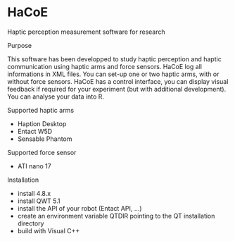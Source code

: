 # HaCoE
Haptic perception measurement software for research

Purpose

This software has been developped to study haptic perception and haptic communication using haptic arms and force sensors.
HaCoE log all informations in XML files. You can set-up one or two haptic arms, with or without force sensors. 
HaCoE has a control interface, you can display visual feedback if required for your experiment (but with additional development).
You can analyse your data into R.

Supported haptic arms

- Haption Desktop
- Entact W5D
- Sensable Phantom

Supported force sensor

- ATI nano 17

Installation

- install 4.8.x
- install QWT 5.1
- install the API of your robot (Entact API, ...)
- create an environment variable QTDIR pointing to the QT installation directory
- build with Visual C++



